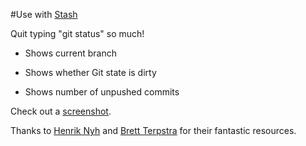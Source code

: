 #Use with [Stash](http://quickstart.atlassian.com/download/stash/get-started/)

Quit typing "git status" so much!

* Shows current branch

* Shows whether Git state is dirty

* Shows number of unpushed commits

Check out a [screenshot](http://i50.tinypic.com/k3t8qc.jpg).

Thanks to [Henrik Nyh](http://henrik.nyh.se/2008/12/git-dirty-prompt) and [Brett Terpstra](http://brettterpstra.com/my-new-favorite-bash-prompt/) for their fantastic resources.